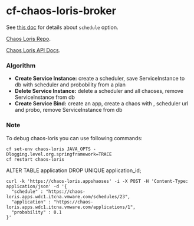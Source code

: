 # cf-chaos-loris-broker

See [this doc](http://docs.spring.io/spring/docs/current/javadoc-api/org/springframework/scheduling/support/CronSequenceGenerator.html) for details about `schedule` option.

[Chaos Loris Repo](https://github.com/Altoros/chaos-loris).

[Chaos Loris API Docs](http://strepsirrhini-army.github.io/chaos-loris/).

### Algorithm

- **Create Service Instance:** create a scheduler, save ServiceInstance to db with scheduler and probobility from a plan
- **Delete Service Instance:** delete a scheduler and all chaoses, remove ServiceInstance from db
- **Create Service Bind:** create an app, create a chaos with , scheduler url and probo, remove ServiceInstance from db

### Note

To debug chaos-loris you can use following commands:
```
cf set-env chaos-loris JAVA_OPTS -Dlogging.level.org.springframework=TRACE
cf restart chaos-loris
```

ALTER TABLE application
DROP UNIQUE application_id;


```
curl -k 'https://chaos-loris.appshaoses' -i -X POST -H 'Content-Type: application/json' -d '{
  "schedule" : "https://chaos-loris.apps.wdc1.itcna.vmware.com/schedules/23",
  "application" : "https://chaos-loris.apps.wdc1.itcna.vmware.com/applications/1",
  "probability" : 0.1
}'
```